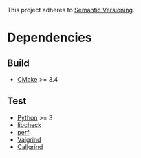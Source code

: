 This project adheres to [Semantic Versioning](http://semver.org).

# Dependencies #

## Build ##

- [CMake](https://cmake.org) >= 3.4

## Test ##

- [Python](https://www.python.org) >= 3
- [libcheck](http://libcheck.github.io/check/)
- [perf](https://perf.wiki.kernel.org)
- [Valgrind](http://valgrind.org)
- [Callgrind](https://kcachegrind.github.io)
